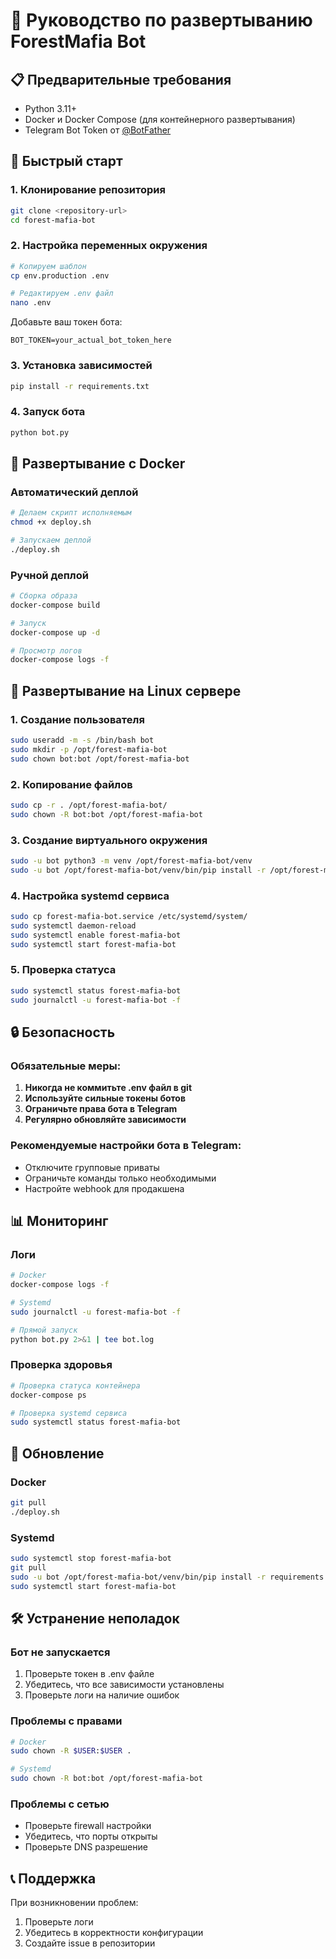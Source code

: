 # 🚀 Руководство по развертыванию ForestMafia Bot

## 📋 Предварительные требования

- Python 3.11+
- Docker и Docker Compose (для контейнерного развертывания)
- Telegram Bot Token от [@BotFather](https://t.me/BotFather)

## 🔧 Быстрый старт

### 1. Клонирование репозитория
```bash
git clone <repository-url>
cd forest-mafia-bot
```

### 2. Настройка переменных окружения
```bash
# Копируем шаблон
cp env.production .env

# Редактируем .env файл
nano .env
```

Добавьте ваш токен бота:
```env
BOT_TOKEN=your_actual_bot_token_here
```

### 3. Установка зависимостей
```bash
pip install -r requirements.txt
```

### 4. Запуск бота
```bash
python bot.py
```

## 🐳 Развертывание с Docker

### Автоматический деплой
```bash
# Делаем скрипт исполняемым
chmod +x deploy.sh

# Запускаем деплой
./deploy.sh
```

### Ручной деплой
```bash
# Сборка образа
docker-compose build

# Запуск
docker-compose up -d

# Просмотр логов
docker-compose logs -f
```

## 🐧 Развертывание на Linux сервере

### 1. Создание пользователя
```bash
sudo useradd -m -s /bin/bash bot
sudo mkdir -p /opt/forest-mafia-bot
sudo chown bot:bot /opt/forest-mafia-bot
```

### 2. Копирование файлов
```bash
sudo cp -r . /opt/forest-mafia-bot/
sudo chown -R bot:bot /opt/forest-mafia-bot
```

### 3. Создание виртуального окружения
```bash
sudo -u bot python3 -m venv /opt/forest-mafia-bot/venv
sudo -u bot /opt/forest-mafia-bot/venv/bin/pip install -r /opt/forest-mafia-bot/requirements.txt
```

### 4. Настройка systemd сервиса
```bash
sudo cp forest-mafia-bot.service /etc/systemd/system/
sudo systemctl daemon-reload
sudo systemctl enable forest-mafia-bot
sudo systemctl start forest-mafia-bot
```

### 5. Проверка статуса
```bash
sudo systemctl status forest-mafia-bot
sudo journalctl -u forest-mafia-bot -f
```

## 🔒 Безопасность

### Обязательные меры:
1. **Никогда не коммитьте .env файл в git**
2. **Используйте сильные токены ботов**
3. **Ограничьте права бота в Telegram**
4. **Регулярно обновляйте зависимости**

### Рекомендуемые настройки бота в Telegram:
- Отключите групповые приваты
- Ограничьте команды только необходимыми
- Настройте webhook для продакшена

## 📊 Мониторинг

### Логи
```bash
# Docker
docker-compose logs -f

# Systemd
sudo journalctl -u forest-mafia-bot -f

# Прямой запуск
python bot.py 2>&1 | tee bot.log
```

### Проверка здоровья
```bash
# Проверка статуса контейнера
docker-compose ps

# Проверка systemd сервиса
sudo systemctl status forest-mafia-bot
```

## 🔄 Обновление

### Docker
```bash
git pull
./deploy.sh
```

### Systemd
```bash
sudo systemctl stop forest-mafia-bot
git pull
sudo -u bot /opt/forest-mafia-bot/venv/bin/pip install -r requirements.txt
sudo systemctl start forest-mafia-bot
```

## 🛠️ Устранение неполадок

### Бот не запускается
1. Проверьте токен в .env файле
2. Убедитесь, что все зависимости установлены
3. Проверьте логи на наличие ошибок

### Проблемы с правами
```bash
# Docker
sudo chown -R $USER:$USER .

# Systemd
sudo chown -R bot:bot /opt/forest-mafia-bot
```

### Проблемы с сетью
- Проверьте firewall настройки
- Убедитесь, что порты открыты
- Проверьте DNS разрешение

## 📞 Поддержка

При возникновении проблем:
1. Проверьте логи
2. Убедитесь в корректности конфигурации
3. Создайте issue в репозитории
